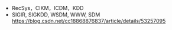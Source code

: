 - RecSys，CIKM，ICDM，KDD
- SIGIR, SIGKDD, WSDM, WWW, SDM
https://blog.csdn.net/cc18868876837/article/details/53257095



